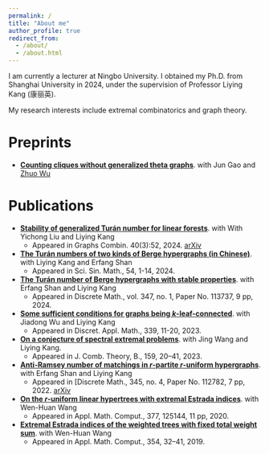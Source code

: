 ```yaml
---
permalink: /
title: "About me"
author_profile: true
redirect_from: 
  - /about/
  - /about.html
---
```


I am currently a lecturer at Ningbo University. I obtained my Ph.D. from Shanghai University in 2024, under the supervision of Professor Liying Kang (康丽英). 

My research interests include extremal combinatorics and graph theory.

**Preprints**
======
- **[Counting cliques without generalized theta graphs](https://arxiv.org/abs/2311.15289)**. with Jun Gao and [Zhuo Wu](https://warwick.ac.uk/fac/sci/maths/people/staff/wu/)

Publications
======
- **[Stability of generalized Turán number for linear forests](https://link.springer.com/article/10.1007/s00373-024-02781-w#citeas)**. with With Yichong Liu and Liying Kang
  - Appeared in Graphs Combin. 40(3):52, 2024. [arXiv](https://arxiv.org/abs/2211.07822)
- **[The Turán numbers of two kinds of Berge hypergraphs (in Chinese)](https://www.sciengine.com/SSM/doi/10.1360/SSM-2023-0201;JSESSIONID=bb43cb00-7982-4e6c-9d41-fdb374223d8a)**. with Liying Kang and Erfang Shan
  - Appeared in Sci. Sin. Math., 54,  1-14, 2024.
- **[The Turán number of Berge hypergraphs with stable properties](https://www.sciencedirect.com/science/article/pii/S0012365X23004235?casa_token=POCaijDJFt8AAAAA:FfPbQCihG-HdxWs9tRUNQGDWaq0dxPyub_DR_X3zrIareuSZOAR_eM9_1UTBAV0JCfSZWfKjPk7P)**. with Erfang Shan and Liying Kang
  - Appeared in Discrete Math., vol. 347, no. 1, Paper No. 113737, 9 pp, 2024.
- **[Some sufficient conditions for graphs being *k*-leaf-connected](https://www.sciencedirect.com/science/article/pii/S0166218X23002317?casa_token=pahsEc3qDhAAAAAA:R_K69YIwdYAmbeZy6vQRHuNVHe3Usl_1iNsFt-mpBq23gGFI_f5OTk7yonYqB7cZGRFsAgNuCTPL)**. with Jiadong Wu and Liying Kang
  - Appeared in Discret. Appl. Math., 339, 11-20, 2023.
- **[On a conjecture of spectral extremal problems](https://www.sciencedirect.com/science/article/pii/S0095895622001198?casa_token=OTB7ga9DyeoAAAAA:wpuWOiAznAuY3nebZ47Y6IdiPyR7XmyNjrrOnA-EIlhpcjX43KXTaepkMam0b9UGSVcrl9C7Ouf5)**. with Jing Wang and Liying Kang.
  - Appeared in J. Comb. Theory, B.,  159, 20–41, 2023.
- **[Anti-Ramsey number of matchings in *r*-partite *r*-uniform hypergraphs](https://www.sciencedirect.com/science/article/abs/pii/S0012365X21004957)**. with Erfang Shan and Liying Kang
  - Appeared in [Discrete Math., 345, no. 4, Paper No. 112782, 7 pp, 2022. [arXiv](https://arxiv.org/abs/2109.05163)
- **[On the *r*-uniform linear hypertrees with extremal Estrada indices](https://www.sciencedirect.com/science/article/abs/pii/S0096300320301132)**. with Wen-Huan Wang
  - Appeared in Appl. Math. Comput., 377, 125144, 11 pp, 2020.
- **[Extremal Estrada indices of the weighted trees with fixed total weight sum](https://www.sciencedirect.com/science/article/abs/pii/S0096300319301171)**. with Wen-Huan Wang
  - Appeared in Appl. Math. Comput., 354, 32–41, 2019.
